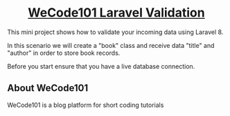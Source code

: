 <h1 align="center"><a href="https://wecode101.com/laravel-8-validation" target="_blank">WeCode101 Laravel Validation </a></h1>

This mini project shows how to validate your incoming data using Laravel 8.

In this scenario we will create a "book" class and receive data "title" and "author" in order to store book records. 

Before you start ensure that you have a live database connection.

## About WeCode101

WeCode101 is a blog platform for short coding tutorials

